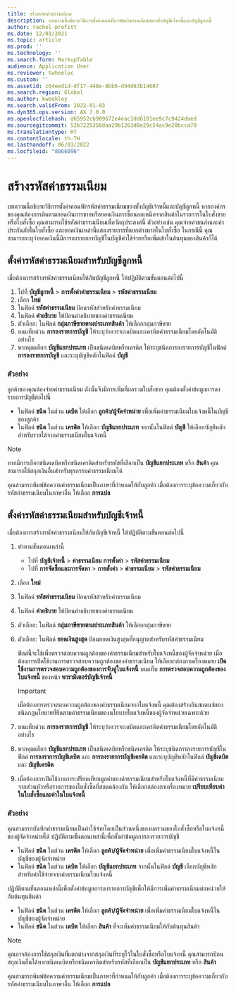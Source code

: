 ```yaml
---
title: สร้างรหัสค่าธรรมเนียม
description: บทความนี้อธิบายวิธีการตั้งค่าคอนฟิกรหัสค่าธรรมเนียมของทั้งบัญชีเจ้าหนี้และบัญชีลูกหนี้
author: rachel-profitt
ms.date: 12/03/2021
ms.topic: article
ms.prod: ''
ms.technology: ''
ms.search.form: MarkupTable
audience: Application User
ms.reviewer: twheeloc
ms.custom: ''
ms.assetid: c64eed1d-df17-448e-8bb6-d94d63b14607
ms.search.region: Global
ms.author: kweekley
ms.search.validFrom: 2022-01-03
ms.dyn365.ops.version: AX 7.0.0
ms.openlocfilehash: d65952cb989672e4eac2dd6101ee9c7c9424daed
ms.sourcegitcommit: 52b7225350daa29b1263d8e29c54ac9e20bcca70
ms.translationtype: HT
ms.contentlocale: th-TH
ms.lasthandoff: 06/03/2022
ms.locfileid: "8866096"
---
```

# <a name="create-charges-codes"></a>สร้างรหัสค่าธรรมเนียม

บทความนี้อธิบายวิธีการตั้งค่าคอนฟิกรหัสค่าธรรมเนียมของทั้งบัญชีเจ้าหนี้และบัญชีลูกหนี้ หากองค์กรของคุณต้องการติดตามยอดเงินการขายหรือยอดเงินการซื้อนอกเหนือจากสินค้าในรายการในใบสั่งขายหรือใบสั่งซื้อ คุณสามารถใช้รหัสค่าธรรมเนียมเพื่อวัตถุประสงค์นี้ ตัวอย่างเช่น คุณจ่ายค่าขนส่งและค่าประกันภัยในใบสั่งซื้อ และยอดเงินเหล่านี้แสดงรายการที่แยกต่างหากในใบสั่งซื้อ ในกรณีนี้ คุณสามารถระบุว่ายอดเงินนี้มีการลงรายการบัญชีในบัญชีค่าใช้จ่ายหรือเพิ่มเข้าในต้นทุนของสินค้าก็ได้

## <a name="set-up-charges-codes-for-accounts-receivable"></a>ตั้งค่ารหัสค่าธรรมเนียมสำหรับบัญชีลูกหนี้

เมื่อต้องการสร้างรหัสค่าธรรมเนียมให้กับบัญชีลูกหนี้ ให้ปฏิบัติตามขั้นตอนต่อไปนี้

1. ไปที่ **บัญชีลูกหนี้** &gt; **การตั้งค่าค่าธรรมเนียม** &gt; **รหัสค่าธรรมเนียม**
2. เลือก **ใหม่**
3. ในฟิลด์ **รหัสค่าธรรมเนียม** ป้อนรหัสสำหรับค่าธรรมเนียม
3. ในฟิลด์ **คำอธิบาย** ให้ป้อนคำอธิบายของค่าธรรมเนียม
4. ตัวเลือก: ในฟิลด์ **กลุ่มภาษีขายตามประเภทสินค้า** ให้เลือกกลุ่มภาษีขาย
5. บนแท็บด่วน **การลงรายการบัญชี** ให้ระบุว่าควรจะเดบิตและเครดิตค่าธรรมเนียมโดยอัตโนมัติอย่างไร
6. หากคุณเลือก **บัญชีแยกประเภท** เป็นชนิดเดบิตหรือเครดิต ให้ระบุชนิดการลงรายการบัญชีในฟิลด์ **การลงรายการบัญชี** และระบุบัญชีหลักในฟิลด์ **บัญชี**

### <a name="example"></a>ตัวอย่าง

ลูกค้าของคุณต้องจ่ายค่าธรรมเนียม ดังนั้นจึงมีการเพิ่มที่ผลรวมใบสั่งขาย คุณต้องตั้งค่าข้อมูลการลงรายการบัญชีต่อไปนี้

- ในฟิลด์ **ชนิด** ในส่วน **เดบิต** ให้เลือก **ลูกค้า/ผู้จัดจำหน่าย** เพื่อเพิ่มค่าธรรมเนียมใบแจ้งหนี้ในบัญชีของลูกค้า
- ในฟิลด์ **ชนิด** ในส่วน **เครดิต** ให้เลือก **บัญชีแยกประเภท** จากนั้นในฟิลด์ **บัญชี** ให้เลือกบัญชีหลักสำหรับรายได้จากค่าธรรมเนียมใบแจ้งหนี้

> [!NOTE]
> หากมีการเลือกชนิดเดบิตหรือชนิดเครดิตสำหรับรหัสที่เลือกเป็น **บัญชีแยกประเภท** หรือ **สินค้า** คุณสามารถใช้สกุลเงินอื่นสำหรับธุรกรรมค่าธรรมเนียมได้

คุณสามารถพิมพ์ข้อความค่าธรรมเนียมเป็นภาษาที่กำหนดให้กับลูกค้า เมื่อต้องการระบุข้อความเกี่ยวกับรหัสค่าธรรมเนียมในภาษาอื่น ให้เลือก **การแปล**

## <a name="set-up-charges-codes-for-accounts-payable"></a>ตั้งค่ารหัสค่าธรรมเนียมสำหรับบัญชีเจ้าหนี้

เมื่อต้องการสร้างรหัสค่าธรรมเนียมให้กับบัญชีเจ้าหนี้ ให้ปฏิบัติตามขั้นตอนต่อไปนี้

1. ทำตามขั้นตอนเหล่านี้

    - ไปที่ **บัญชีเจ้าหนี้** &gt; **ค่าธรรมเนียม** **การตั้งค่า** &gt; **รหัสค่าธรรมเนียม**
    - ไปที่ **การจัดซื้อและการจัดหา** &gt; **การตั้งค่า** &gt; **ค่าธรรมเนียม** &gt; **รหัสค่าธรรมเนียม**

2. เลือก **ใหม่**
3. ในฟิลด์ **รหัสค่าธรรมเนียม** ป้อนรหัสสำหรับค่าธรรมเนียม
3. ในฟิลด์ **คำอธิบาย** ให้ป้อนคำอธิบายของค่าธรรมเนียม
4. ตัวเลือก: ในฟิลด์ **กลุ่มภาษีขายตามประเภทสินค้า** ให้เลือกกลุ่มภาษีขาย
5. ตัวเลือก: ในฟิลด์ **ยอดเงินสูงสุด** ป้อนยอดเงินสูงสุดที่อนุญาตสำหรับรหัสค่าธรรมเนียม

    ฟิลด์นี้จะใช้เพื่อตรวจสอบความถูกต้องของค่าธรรมเนียมสำหรับใบแจ้งหนี้ของผู้จัดจำหน่าย เมื่อต้องการเปิดใช้งานการตรวจสอบความถูกต้องของค่าธรรมเนียม ให้เลือกกล่องกาเครื่องหมาย **เปิดใช้งานการตรวจสอบความถูกต้องของการจับคู่ใบแจ้งหนี้** บนแท็บ **การตรวจสอบความถูกต้องของใบแจ้งหนี้** ของหน้า **พารามิเตอร์บัญชีเจ้าหนี้**

    > [!IMPORTANT]
    > เมื่อต้องการตรวจสอบความถูกต้องของค่าธรรมเนียมจากใบแจ้งหนี้ คุณต้องสร้างอินสแตนซ์ของชนิดกฎนโยบายที่ยึดตามค่าธรรมเนียมของนโยบายใบแจ้งหนี้ของผู้จัดจำหน่ายเฉพาะด้วย

6. บนแท็บด่วน **การลงรายการบัญชี** ให้ระบุว่าควรจะเดบิตและเครดิตค่าธรรมเนียมโดยอัตโนมัติอย่างไร
7. หากคุณเลือก **บัญชีแยกประเภท** เป็นชนิดเดบิตหรือชนิดเครดิต ให้ระบุชนิดการลงรายการบัญชีในฟิลด์ **การลงราการบัญชีเดบิต** และ **การลงรายการบัญชีเครดิต** และระบุบัญชีหลักในฟิลด์ **บัญชีเดบิต** และ **บัญชีเครดิต**
8. เมื่อต้องการเปิดใช้งานการเปรียบเทียบมูลค่าของค่าธรรมเนียมสำหรับใบแจ้งหนี้ที่มีค่าธรรมเนียมจากส่วนหัวหรือรายการของใบสั่งซื้อที่สอดคล้องกัน ให้เลือกกล่องกาเครื่องหมาย **เปรียบเทียบค่าในใบสั่งซื้อและค่าในใบแจ้งหนี้**

### <a name="example"></a>ตัวอย่าง

คุณสามารถบันทึกค่าธรรมเนียมเป็นค่าใช้จ่ายโดยเป็นส่วนหนึ่งของผลรวมของใบสั่งซื้อหรือใบแจ้งหนี้ของผู้จัดจำหน่ายได้ ปฏิบัติตามขั้นตอนเหล่านี้เพื่อตั้งค่าข้อมูลการลงรายการบัญชี 

- ในฟิลด์ **ชนิด** ในส่วน **เครดิต** ให้เลือก **ลูกค้า/ผู้จัดจำหน่าย** เพื่อเพิ่มค่าธรรมเนียมใบแจ้งหนี้ในบัญชีของผู้จัดจำหน่าย
- ในฟิลด์ **ชนิด** ในส่วน **เดบิต** ให้เลือก **บัญชีแยกประเภท** จากนั้นในฟิลด์ **บัญชี** เลือกบัญชีหลักสำหรับค่าใช้จ่ายจากค่าธรรมเนียมใบแจ้งหนี้

ปฏิบัติตามขั้นตอนเหล่านี้เพื่อตั้งค่าข้อมูลการลงรายการบัญชีเพื่อให้มีการเพิ่มค่าธรรมเนียมต่อหน่วยให้กับต้นทุนสินค้า

- ในฟิลด์ **ชนิด** ในส่วน **เครดิต** ให้เลือก **ลูกค้า/ผู้จัดจำหน่าย** เพื่อเพิ่มค่าธรรมเนียมใบแจ้งหนี้ในบัญชีของผู้จัดจำหน่าย
- ในฟิลด์ **ชนิด** ในส่วน **เดบิต** ให้เลือก **สินค้า** ที่จะเพิ่มค่าธรรมเนียมให้กับต้นทุนสินค้า

> [!NOTE]
> คุณอาจต้องการใช้สกุลเงินที่แตกต่างจากสกุลเงินที่ระบุไว้ในใบสั่งซื้อหรือใบแจ้งหนี้ คุณสามารถป้อนสกุลเงินอื่นได้หากชนิดเดบิตหรือชนิดเครดิตสำหรับรหัสที่เลือกเป็น **บัญชีแยกประเภท** หรือ **สินค้า**

คุณสามารถพิมพ์ข้อความค่าธรรมเนียมเป็นภาษาที่กำหนดให้กับลูกค้า เมื่อต้องการระบุข้อความเกี่ยวกับรหัสค่าธรรมเนียมในภาษาอื่น ให้เลือก **การแปล**

